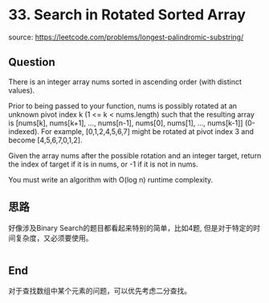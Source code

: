 # 33. Search in Rotated Sorted Array

source: <https://leetcode.com/problems/longest-palindromic-substring/>

## Question

There is an integer array nums sorted in ascending order (with distinct values).

Prior to being passed to your function, nums is possibly rotated at an unknown pivot index k (1 <= k < nums.length) such that the resulting array is [nums[k], nums[k+1], ..., nums[n-1], nums[0], nums[1], ..., nums[k-1]] (0-indexed). For example, [0,1,2,4,5,6,7] might be rotated at pivot index 3 and become [4,5,6,7,0,1,2].

Given the array nums after the possible rotation and an integer target, return the index of target if it is in nums, or -1 if it is not in nums.

You must write an algorithm with O(log n) runtime complexity.

## 思路

好像涉及Binary Search的题目都看起来特别的简单，比如4题, 但是对于特定的时间复杂度，又必须要使用。

```js
```

## End

对于查找数组中某个元素的问题，可以优先考虑二分查找。
